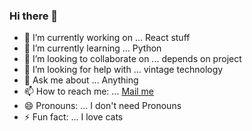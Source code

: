 ### Hi there 👋

- 🔭 I’m currently working on ... React stuff
- 🌱 I’m currently learning ... Python
- 👯 I’m looking to collaborate on ... depends on project
- 🤔 I’m looking for help with ... vintage technology
- 💬 Ask me about ... Anything
- 📫 How to reach me: ... [Mail me](mailto:nqxdev@gmail.com)
- 😄 Pronouns: ... I don't need Pronouns
- ⚡ Fun fact: ... I love cats
